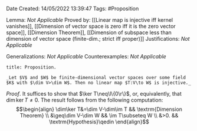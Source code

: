 <div class="topSpace"></div>

Date Created: 14/05/2022 13:39:47
Tags: #Proposition

Lemma: _Not Applicable_
Proved by: [[Linear map is injective iff kernel vanishes]], [[Dimension of vector space is zero iff it is the zero vector space]], [[Dimension Theorem]], [[Dimension of subspace less than dimension of vector space (finite-dim.; strict iff proper)]]
Justifications: _Not Applicable_

Generalizations: _Not Applicable_
Counterexamples: _Not Applicable_

``` ad-Proposition
title: Proposition.

_Let $V$ and $W$ be finite-dimensional vector spaces over some field $K$ with $\dim V>\dim W$. Then no linear map $T:V\to W$ is injective._

```

_Proof_. It suffices to show that $\ker T\neq\l\{0\r\}$, or, equivalently, that $\dim\ker T\neq0$. The result follows from the following computation:
$$\begin{align}
    \dim\ker T&=\dim V-\dim\im T && \textrm{Dimension Theorem} \\
    &\geq\dim V-\dim W && \im T\subseteq W \\
    &>0. && \textrm{Hypothesis}\qedin
\end{align}$$
